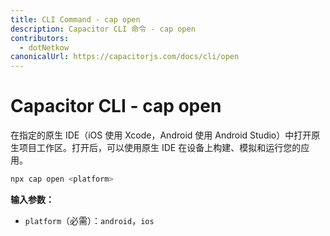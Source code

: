 ```yaml
---
title: CLI Command - cap open
description: Capacitor CLI 命令 - cap open
contributors:
  - dotNetkow
canonicalUrl: https://capacitorjs.com/docs/cli/open
---
```


# Capacitor CLI - cap open

在指定的原生 IDE（iOS 使用 Xcode，Android 使用 Android Studio）中打开原生项目工作区。打开后，可以使用原生 IDE 在设备上构建、模拟和运行您的应用。

```bash
npx cap open <platform>
```

<strong>输入参数：</strong>

- `platform`（必需）：`android`，`ios`